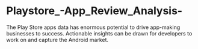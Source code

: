 # Playstore_-App_Review_Analysis-
The Play Store apps data has enormous potential to drive app-making businesses to success. Actionable insights can be drawn for developers to work on and capture the Android market.
